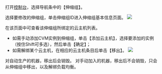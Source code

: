 
打开[控制台](https://console.cloud.tencent.com/autoscaling)，选择导航条中的【伸缩组】。

选择要修改的伸缩组，单击伸缩组ID进入伸缩组基本信息页面。
![](https://main.qcloudimg.com/raw/6c9d3876e1d343ae8ddd6fc2ad912112.png)

在该页面中可查看该伸缩组所绑定的云主机列表。
- 如需手动添加CVM实例到伸缩组，单击【添加云主机】，选择要添加的实例（按住Shift可多选），然后单击【确定】；
- 如需解绑某个云主机，在相应的云主机条目后单击【移出】。
![](https://main.qcloudimg.com/raw/2c4c7f20ccfbb5b72588aaaf3d61a7ba.png)

对自动生产的机器，移出后会销毁。
对手动加入的机器，移出后不会销毁，只会从伸缩组中移出，以及解绑负载均衡。
